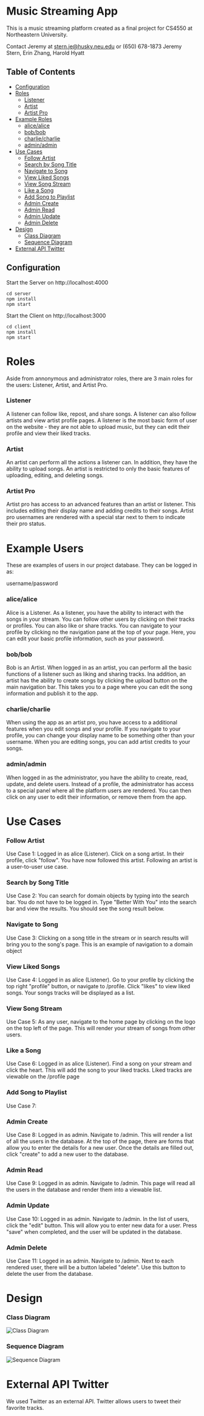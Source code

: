 # Music Streaming App
This is a music streaming platform created as a final project for CS4550 at Northeastern University.

Contact Jeremy at stern.je@husky.neu.edu or (650) 678-1873
Jeremy Stern, Erin Zhang, Harold Hyatt

## Table of Contents

- [Configuration](#setup)
- [Roles](#roles)
  - [Listener ](#listener)
  - [Artist](#artist)
  - [Artist Pro](#artist-pro)
- [Example Roles](#example-roles)
  - [alice/alice](#alicealice)
  - [bob/bob](#bobbob)
  - [charlie/charlie](#charliecharlie)
  - [admin/admin](#adminadmin)
- [Use Cases](#use-cases)
  - [Follow Artist](#follow-artist)
  - [Search by Song Title](#search-by-song-title)
  - [Navigate to Song](#navigate-to-song)
  - [View Liked Songs](#view-liked-songs)
  - [View Song Stream](#view-song-stream)
  - [Like a Song](#like-a-song)
  - [Add Song to Playlist](#add-song-to-playlist)
  - [Admin Create](#admin-create)
  - [Admin Read](#admin-read)
  - [Admin Update](#admin-update)
  - [Admin Delete](#admin-delete)
- [Design](#design)
  - [Class Diagram](#class-diagram)
  - [Sequence Diagram](#sequence-diagram)
- [External API Twitter](#external-api-twitter)

## Configuration
Start the Server on http://localhost:4000
```
cd server
npm install
npm start
```
Start the Client on http://localhost:3000
```
cd client
npm install
npm start
```

# Roles

Aside from annonymous and administrator roles, there are 3 main roles for the users: Listener, Artist, and Artist Pro. 

### Listener

A listener can follow like, repost, and share songs. A listener can also follow artists and view artist profile pages. A listener is the most basic form of user on the website - they are not able to upload music, but they can edit their profile and view their liked tracks.

### Artist

An artist can perform all the actions a listener can. In addition, they have the ability to upload songs. An artist is restricted to only the basic features of uploading, editing, and deleting songs.

### Artist Pro

Artist pro has access to an advanced features than an artist or listener. This includes editing their display name and adding credits to their songs. Artist pro usernames are rendered with a special star next to them to indicate their pro status.

# Example Users

These are examples of users in our project database. They can be logged in as:

username/password

### alice/alice

Alice is a Listener. As a listener, you have the ability to interact with the songs in your stream. You can follow other users by clicking on their tracks or profiles. You can also like or share tracks. You can navigate to your profile by clicking no the navigation pane at the top of your page. Here, you can edit your basic profile information, such as your password.

### bob/bob

Bob is an Artist. When logged in as an artist, you can perform all the basic functions of a listener such as liking and sharing tracks. Ina addition, an artist has the ability to create songs by clicking the upload button on the main navigation bar. This takes you to a page where you can edit the song information and publish it to the app.

### charlie/charlie

When using the app as an artist pro, you have access to a additional features when you edit songs and your profile. If you navigate to your profile, you can change your display name to be something other than your username. When you are editing songs, you can add artist credits to your songs.

### admin/admin

When logged in as the administrator, you have the ability to create, read, update, and delete users. Instead of a profile, the administrator has access to a special panel where all the platform users are rendered. You can then click on any user to edit their information, or remove them from the app.

# Use Cases

### Follow Artist

Use Case 1: Logged in as alice (Listener). Click on a song artist. In their profile, click "follow". You have now followed this artist. Following an artist is a user-to-user use case. 

### Search by Song Title

Use Case 2: You can search for domain objects by typing into the search bar. You do not have to be logged in. Type "Better With You" into the search bar and view the results. You should see the song result below.

### Navigate to Song

Use Case 3: Clicking on a song title in the stream or in search results will bring you to the song's page. This is an example of navigation to a domain object

### View Liked Songs

Use Case 4: Logged in as alice (Listener). Go to your profile by clicking the top right "profile" button, or navigate to /profile. Click "likes" to view liked songs. Your songs tracks will be displayed as a list.

### View Song Stream

Use Case 5: As any user, navigate to the home page by clicking on the logo on the top left of the page. This will render your stream of songs from other users.

### Like a Song

Use Case 6: Logged in as alice (Listener). Find a song on your stream and click the heart. This will add the song to your liked tracks. Liked tracks are viewable on the /profile page

### Add Song to Playlist

Use Case 7: 

### Admin Create

Use Case 8: Logged in as admin. Navigate to /admin. This will render a list of all the users in the database. At the top of the page, there are forms that allow you to enter the details for a new user. Once the details are filled out, click "create" to add a new user to the database.

### Admin Read

Use Case 9: Logged in as admin. Navigate to /admin. This page will read all the users in the database and render them into a viewable list.

### Admin Update

Use Case 10: Logged in as admin. Navigate to /admin. In the list of users, click the "edit" button. This will allow you to enter new data for a user. Press "save" when completed, and the user will be updated in the database.

### Admin Delete

Use Case 11: Logged in as admin. Navigate to /admin. Next to each rendered user, there will be a button labeled "delete". Use this button to delete the user from the database.

# Design

### Class Diagram
![Class Diagram](https://i.imgur.com/17evE8q.png) 

### Sequence Diagram
![Sequence Diagram](https://i.imgur.com/FFmd0pE.png)

# External API Twitter

We used Twitter as an external API. Twitter allows users to tweet their favorite tracks.